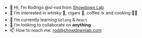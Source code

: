 - 👋 Hi, I’m Rodrigo @sl-rod from [Showdown Lab](https://github.com/showdownlab)
- 👀 I’m interested in whisky 🥃, cigars 🚬, coffee ☕ and cooking 👨‍🍳
- 🌱 I’m currently learning `Golang` & `React`
- 💞️ I’m looking to collaborate on **anything**
- 📫 How to reach me: rod@showdownlab.com

<!---
sl-rod/sl-rod is a ✨ special ✨ repository because its `README.md` (this file) appears on your GitHub profile.
You can click the Preview link to take a look at your changes.
--->
